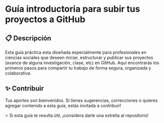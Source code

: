 # Guía introductoria para subir tus proyectos a GitHub
## 📋 Descripción
Esta guía práctica esta diseñada especialmente para profesionales en ciencias sociales que deseen iniciar, estructurar y publicar sus proyectos (avance de alguna investigación, clase, etc) en GitHub. Aquí encontrarás los primeros pasos para compartir tu trabajo de forma segura, organizada y colaborativa.

## ✨ Contribuir
Tus aportes son bienvenidos. Si tienes sugerencias, correcciones o quieres agregar contenido a esta guía, estás invitada a contribuir!

⭐ Si esta guía te resulta útil, ¡considera darle una estrella al repositorio!
